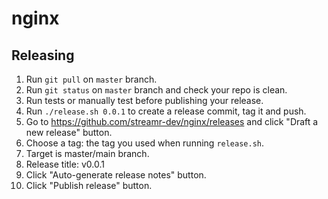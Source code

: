 # nginx

## Releasing
1. Run `git pull` on `master` branch.
1. Run `git status` on `master` branch and check your repo is clean.
1. Run tests or manually test before publishing your release.
1. Run `./release.sh 0.0.1` to create a release commit, tag it and push.
1. Go to https://github.com/streamr-dev/nginx/releases and click "Draft a new
   release" button.
1. Choose a tag: the tag you used when running `release.sh`.
1. Target is master/main branch.
1. Release title: v0.0.1
1. Click "Auto-generate release notes" button.
1. Click "Publish release" button.
